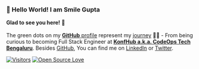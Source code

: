 ### 👋 Hello World! I am Smile Gupta

**Glad to see you here!** :star_struck: 
<br> <br>
The green dots on my [**GitHub** profile](https://github.com/smilegupta?tab=repositories) represent my [journey](https://fayz.in/stories/s/1569/0/?ckt_id=ZGL1ZGVk&title=Help_for_beginners_smile_gupta) :running_woman: - From being curious to becoming Full Stack Engineer at [**KonfHub a.k.a. CodeOps Tech Bengaluru**](https://konfhub.com/). Besides [GitHub](https://github.com/smile/), You can find me on [LinkedIn](https://www.linkedin.com/in/smilegupta/) or  [Twitter](https://twitter.com/smileguptaaa). 

[![Visitors](https://visitor-badge.glitch.me/badge?page_id=smilegupta.visitor-badge)](https://github.com/smilegupta) [![Open Source Love](https://badges.frapsoft.com/os/v2/open-source.svg?v=103)](https://github.com/smilegupta)






